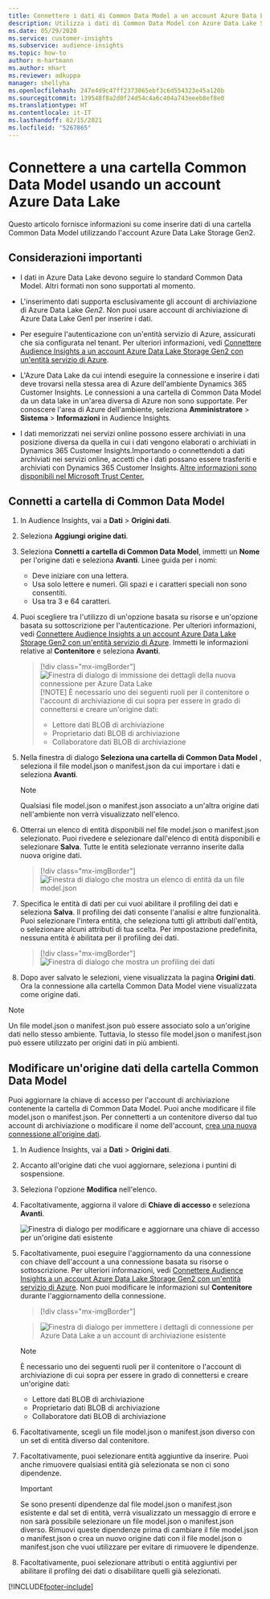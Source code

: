 ```yaml
---
title: Connettere i dati di Common Data Model a un account Azure Data Lake
description: Utilizza i dati di Common Data Model con Azure Data Lake Storage.
ms.date: 05/29/2020
ms.service: customer-insights
ms.subservice: audience-insights
ms.topic: how-to
author: m-hartmann
ms.author: mhart
ms.reviewer: adkuppa
manager: shellyha
ms.openlocfilehash: 247e4d9c47ff2373065ebf3c6d554323e45a120b
ms.sourcegitcommit: 139548f8a2d0f24d54c4a6c404a743eeeb8ef8e0
ms.translationtype: HT
ms.contentlocale: it-IT
ms.lasthandoff: 02/15/2021
ms.locfileid: "5267865"
---
```

# <a name="connect-to-a-common-data-model-folder-using-an-azure-data-lake-account"></a>Connettere a una cartella Common Data Model usando un account Azure Data Lake

Questo articolo fornisce informazioni su come inserire dati di una cartella Common Data Model utilizzando l'account Azure Data Lake Storage Gen2.

## <a name="important-considerations"></a>Considerazioni importanti

- I dati in Azure Data Lake devono seguire lo standard Common Data Model. Altri formati non sono supportati al momento.

- L'inserimento dati supporta esclusivamente gli account di archiviazione di Azure Data Lake *Gen2*. Non puoi usare account di archiviazione di Azure Data Lake Gen1 per inserire i dati.

- Per eseguire l'autenticazione con un'entità servizio di Azure, assicurati che sia configurata nel tenant. Per ulteriori informazioni, vedi [Connettere Audience Insights a un account Azure Data Lake Storage Gen2 con un'entità servizio di Azure](connect-service-principal.md).

- L'Azure Data Lake da cui intendi eseguire la connessione e inserire i dati deve trovarsi nella stessa area di Azure dell'ambiente Dynamics 365 Customer Insights. Le connessioni a una cartella di Common Data Model da un data lake in un'area diversa di Azure non sono supportate. Per conoscere l'area di Azure dell'ambiente, seleziona **Amministratore** > **Sistema** > **Informazioni** in Audience Insights.

- I dati memorizzati nei servizi online possono essere archiviati in una posizione diversa da quella in cui i dati vengono elaborati o archiviati in Dynamics 365 Customer Insights.Importando o connettendoti a dati archiviati nei servizi online, accetti che i dati possano essere trasferiti e archiviati con Dynamics 365 Customer Insights. [Altre informazioni sono disponibili nel Microsoft Trust Center.](https://www.microsoft.com/trust-center)

## <a name="connect-to-a-common-data-model-folder"></a>Connetti a cartella di Common Data Model

1. In Audience Insights, vai a **Dati** > **Origini dati**.

1. Seleziona **Aggiungi origine dati**.

1. Seleziona **Connetti a cartella di Common Data Model**, immetti un **Nome** per l'origine dati e seleziona **Avanti**. Linee guida per i nomi: 
   - Deve iniziare con una lettera.
   - Usa solo lettere e numeri. Gli spazi e i caratteri speciali non sono consentiti.
   - Usa tra 3 e 64 caratteri.

1. Puoi scegliere tra l'utilizzo di un'opzione basata su risorse e un'opzione basata su sottoscrizione per l'autenticazione. Per ulteriori informazioni, vedi [Connettere Audience Insights a un account Azure Data Lake Storage Gen2 con un'entità servizio di Azure](connect-service-principal.md). Immetti le informazioni relative al **Contenitore** e seleziona **Avanti**.
   > [!div class="mx-imgBorder"]
   > ![Finestra di dialogo di immissione dei dettagli della nuova connessione per Azure Data Lake](media/enter-new-storage-details.png)
   > [!NOTE]
   > È necessario uno dei seguenti ruoli per il contenitore o l'account di archiviazione di cui sopra per essere in grado di connettersi e creare un'origine dati:
   >  - Lettore dati BLOB di archiviazione
   >  - Proprietario dati BLOB di archiviazione
   >  - Collaboratore dati BLOB di archiviazione

1. Nella finestra di dialogo **Seleziona una cartella di Common Data Model** , seleziona il file model.json o manifest.json da cui importare i dati e seleziona **Avanti**.
   > [!NOTE]
   > Qualsiasi file model.json o manifest.json associato a un'altra origine dati nell'ambiente non verrà visualizzato nell'elenco.

1. Otterrai un elenco di entità disponibili nel file model.json o manifest.json selezionato. Puoi rivedere e selezionare dall'elenco di entità disponibili e selezionare **Salva**. Tutte le entità selezionate verranno inserite dalla nuova origine dati.
   > [!div class="mx-imgBorder"]
   > ![Finestra di dialogo che mostra un elenco di entità da un file model.json](media/review-entities.png)

8. Specifica le entità di dati per cui vuoi abilitare il profiling dei dati e seleziona **Salva**. Il profiling dei dati consente l'analisi e altre funzionalità. Puoi selezionare l'intera entità, che seleziona tutti gli attributi dall'entità, o selezionare alcuni attributi di tua scelta. Per impostazione predefinita, nessuna entità è abilitata per il profiling dei dati.
   > [!div class="mx-imgBorder"]
   > ![Finestra di dialogo che mostra un profiling dei dati](media/dataprofiling-entities.png)

9. Dopo aver salvato le selezioni, viene visualizzata la pagina **Origini dati**. Ora la connessione alla cartella Common Data Model viene visualizzata come origine dati.

> [!NOTE]
> Un file model.json o manifest.json può essere associato solo a un'origine dati nello stesso ambiente. Tuttavia, lo stesso file model.json o manifest.json può essere utilizzato per origini dati in più ambienti.

## <a name="edit-a-common-data-model-folder-data-source"></a>Modificare un'origine dati della cartella Common Data Model

Puoi aggiornare la chiave di accesso per l'account di archiviazione contenente la cartella di Common Data Model. Puoi anche modificare il file model.json o manifest.json. Per connetterti a un contenitore diverso dal tuo account di archiviazione o modificare il nome dell'account, [crea una nuova connessione all'origine dati](#connect-to-a-common-data-model-folder).

1. In Audience Insights, vai a **Dati** > **Origini dati**.

2. Accanto all'origine dati che vuoi aggiornare, seleziona i puntini di sospensione.

3. Seleziona l'opzione **Modifica** nell'elenco.

4. Facoltativamente, aggiorna il valore di **Chiave di accesso** e seleziona **Avanti**.

   ![Finestra di dialogo per modificare e aggiornare una chiave di accesso per un'origine dati esistente](media/edit-access-key.png)

5. Facoltativamente, puoi eseguire l'aggiornamento da una connessione con chiave dell'account a una connessione basata su risorse o sottoscrizione. Per ulteriori informazioni, vedi [Connettere Audience Insights a un account Azure Data Lake Storage Gen2 con un'entità servizio di Azure](connect-service-principal.md). Non puoi modificare le informazioni sul **Contenitore** durante l'aggiornamento della connessione.
   > [!div class="mx-imgBorder"]

   > ![Finestra di dialogo per immettere i dettagli di connessione per Azure Data Lake a un account di archiviazione esistente](media/enter-existing-storage-details.png)

   > [!NOTE]
   > È necessario uno dei seguenti ruoli per il contenitore o l'account di archiviazione di cui sopra per essere in grado di connettersi e creare un'origine dati:
   >  - Lettore dati BLOB di archiviazione
   >  - Proprietario dati BLOB di archiviazione
   >  - Collaboratore dati BLOB di archiviazione


6. Facoltativamente, scegli un file model.json o manifest.json diverso con un set di entità diverso dal contenitore.

7. Facoltativamente, puoi selezionare entità aggiuntive da inserire. Puoi anche rimuovere qualsiasi entità già selezionata se non ci sono dipendenze.

   > [!IMPORTANT]
   > Se sono presenti dipendenze dal file model.json o manifest.json esistente e dal set di entità, verrà visualizzato un messaggio di errore e non sarà possibile selezionare un file model.json o manifest.json diverso. Rimuovi queste dipendenze prima di cambiare il file model.json o manifest.json o crea un nuovo origine dati con il file model.json o manifest.json che vuoi utilizzare per evitare di rimuovere le dipendenze.

8. Facoltativamente, puoi selezionare attributi o entità aggiuntivi per abilitare il profilng dei dati o disabilitare quelli già selezionati.   


[!INCLUDE[footer-include](../includes/footer-banner.md)]